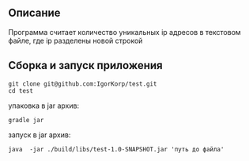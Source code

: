 ## Описание 

Программа считает количество уникальных ip адресов в текстовом файле, где ip разделены новой строкой

## Сборка и запуск приложения 

```shell
git clone git@github.com:IgorKorp/test.git
cd test
```

упаковка в jar архив:

```shell
gradle jar
```
запуск в jar архив:
```shell
java  -jar ./build/libs/test-1.0-SNAPSHOT.jar 'путь до файла'
```


